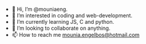 - 👋 Hi, I’m @mouniaeng.
- 👀 I’m interested in coding and web-development.
- 🌱 I’m currently learning JS, C and python.
- 💞️ I’m looking to collaborate on anything.
- 📫 How to reach me mounia.engelbos@hotmail.com

<!---
mouniaeng/mouniaeng is a ✨ special ✨ repository because its `README.md` (this file) appears on your GitHub profile.
You can click the Preview link to take a look at your changes.
--->
